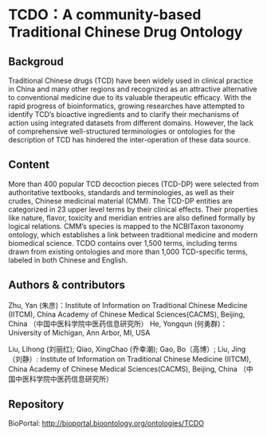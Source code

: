 # TCDO：A community-based Traditional Chinese Drug Ontology

## Backgroud
Traditional Chinese drugs (TCD) have been widely used in clinical practice in China and many other regions and recognized as an attractive alternative to conventional medicine due to its valuable therapeutic efficacy. With the rapid progress of bioinformatics, growing researches have attempted to identify TCD’s bioactive ingredients and to clarify their mechanisms of action using integrated datasets from different domains. However, the lack of comprehensive well-structured terminologies or ontologies for the description of TCD has hindered the inter-operation of these data source.

## Content
More than 400 popular TCD decoction pieces (TCD-DP) were selected from authoritative textbooks, standards and terminologies, as well as their crudes, Chinese medicinal material (CMM). The TCD-DP entities are categorized in 23 upper level terms by their clinical effects. Their properties like nature, flavor, toxicity and meridian entries are also defined formally by logical relations. CMM’s species is mapped to the NCBITaxon taxonomy ontology, which establishes a link between traditional medicine and modern biomedical science. TCDO contains over 1,500 terms, including terms drawn from existing ontologies and more than 1,000 TCD-specific terms, labeled in both Chinese and English.

## Authors & contributors
Zhu, Yan (朱彦)：Institute of Information on Traditional Chinese Medicine (IITCM), China Academy of Chinese Medical Sciences(CACMS), Beijing, China （中国中医科学院中医药信息研究所）
He, Yongqun (何勇群)：University of Michigan, Ann Arbor, MI, USA

Liu, Lihong (刘丽红); Qiao, XingChao (乔幸潮); Gao, Bo（高博）; Liu, Jing（刘静）: Institute of Information on Traditional Chinese Medicine (IITCM), China Academy of Chinese Medical Sciences(CACMS), Beijing, China （中国中医科学院中医药信息研究所）

## Repository
BioPortal: http://bioportal.bioontology.org/ontologies/TCDO 

